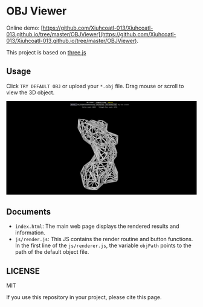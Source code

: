 # OBJ Viewer

Online demo: [https://github.com/Xiuhcoatl-013/Xiuhcoatl-013.github.io/tree/master/OBJViewer](https://github.com/Xiuhcoatl-013/Xiuhcoatl-013.github.io/tree/master/OBJViewer). 

This project is based on [three.js](https://github.com/mrdoob/three.js)

## Usage

Click `TRY DEFAULT OBJ` or upload your `*.obj` file. Drag mouse or scroll to view the 3D object. 

![](screenshot.png)

## Documents
- `index.html`: The main web page displays the rendered results and information.
- `js/render.js`: This JS contains the render routine and button functions. In the first line of the  `js/renderer.js`, the variable `objPath` points to the path of the default object file.

## LICENSE
MIT

If you use this repository in your project, please cite this page.